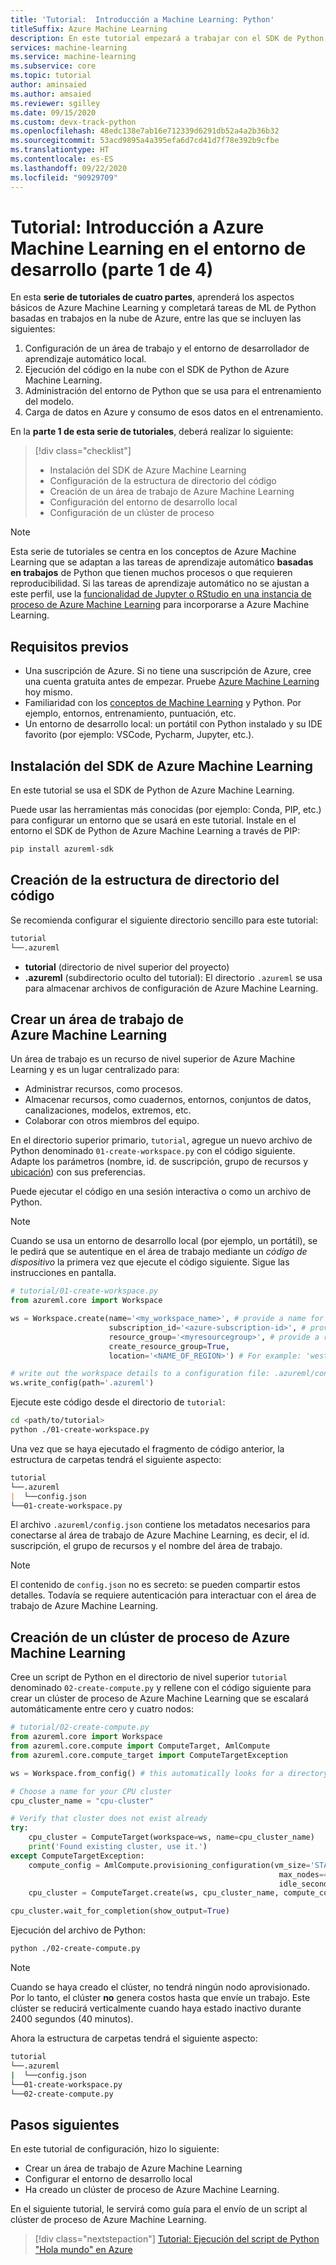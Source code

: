 ```yaml
---
title: 'Tutorial:  Introducción a Machine Learning: Python'
titleSuffix: Azure Machine Learning
description: En este tutorial empezará a trabajar con el SDK de Python para Azure Machine Learning que se ejecuta en el entorno de desarrollo personal.
services: machine-learning
ms.service: machine-learning
ms.subservice: core
ms.topic: tutorial
author: aminsaied
ms.author: amsaied
ms.reviewer: sgilley
ms.date: 09/15/2020
ms.custom: devx-track-python
ms.openlocfilehash: 48edc138e7ab16e712339d6291db52a4a2b36b32
ms.sourcegitcommit: 53acd9895a4a395efa6d7cd41d7f78e392b9cfbe
ms.translationtype: HT
ms.contentlocale: es-ES
ms.lasthandoff: 09/22/2020
ms.locfileid: "90929709"
---
```

# <a name="tutorial-get-started-with-azure-machine-learning-on-your-development-environment-part-1-of-4"></a>Tutorial: Introducción a Azure Machine Learning en el entorno de desarrollo (parte 1 de 4)

En esta **serie de tutoriales de cuatro partes**, aprenderá los aspectos básicos de Azure Machine Learning y completará tareas de ML de Python basadas en trabajos en la nube de Azure, entre las que se incluyen las siguientes:

1. Configuración de un área de trabajo y el entorno de desarrollador de aprendizaje automático local.
2. Ejecución del código en la nube con el SDK de Python de Azure Machine Learning.
3. Administración del entorno de Python que se usa para el entrenamiento del modelo.
4. Carga de datos en Azure y consumo de esos datos en el entrenamiento.

En la **parte 1 de esta serie de tutoriales**, deberá realizar lo siguiente:

> [!div class="checklist"]
> * Instalación del SDK de Azure Machine Learning
> * Configuración de la estructura de directorio del código
> * Creación de un área de trabajo de Azure Machine Learning
> * Configuración del entorno de desarrollo local
> * Configuración de un clúster de proceso

>[!NOTE]
> Esta serie de tutoriales se centra en los conceptos de Azure Machine Learning que se adaptan a las tareas de aprendizaje automático __basadas en trabajos__ de Python que tienen muchos procesos o que requieren reproducibilidad. Si las tareas de aprendizaje automático no se ajustan a este perfil, use la [funcionalidad de Jupyter o RStudio en una instancia de proceso de Azure Machine Learning](tutorial-1st-experiment-sdk-setup.md) para incorporarse a Azure Machine Learning.

## <a name="prerequisites"></a>Requisitos previos

- Una suscripción de Azure. Si no tiene una suscripción de Azure, cree una cuenta gratuita antes de empezar. Pruebe [Azure Machine Learning](https://aka.ms/AMLFree) hoy mismo.
- Familiaridad con los [conceptos de Machine Learning](concept-azure-machine-learning-architecture.md) y Python. Por ejemplo, entornos, entrenamiento, puntuación, etc.
- Un entorno de desarrollo local: un portátil con Python instalado y su IDE favorito (por ejemplo: VSCode, Pycharm, Jupyter, etc.).

## <a name="install-the-azure-machine-learning-sdk"></a>Instalación del SDK de Azure Machine Learning

En este tutorial se usa el SDK de Python de Azure Machine Learning.

Puede usar las herramientas más conocidas (por ejemplo: Conda, PIP, etc.) para configurar un entorno que se usará en este tutorial. Instale en el entorno el SDK de Python de Azure Machine Learning a través de PIP:

```bash
pip install azureml-sdk
```

## <a name="create-directory-structure-for-code"></a>Creación de la estructura de directorio del código
Se recomienda configurar el siguiente directorio sencillo para este tutorial:

```markdown
tutorial
└──.azureml
```

- **tutorial** (directorio de nivel superior del proyecto)
- **.azureml** (subdirectorio oculto del tutorial):  El directorio `.azureml` se usa para almacenar archivos de configuración de Azure Machine Learning.

## <a name="create-an-azure-machine-learning-workspace"></a>Crear un área de trabajo de Azure Machine Learning

Un área de trabajo es un recurso de nivel superior de Azure Machine Learning y es un lugar centralizado para:

- Administrar recursos, como procesos.
- Almacenar recursos, como cuadernos, entornos, conjuntos de datos, canalizaciones, modelos, extremos, etc.
- Colaborar con otros miembros del equipo.

En el directorio superior primario, `tutorial`, agregue un nuevo archivo de Python denominado `01-create-workspace.py` con el código siguiente. Adapte los parámetros (nombre, id. de suscripción, grupo de recursos y [ubicación](https://azure.microsoft.com/global-infrastructure/services/?products=machine-learning-service)) con sus preferencias.

Puede ejecutar el código en una sesión interactiva o como un archivo de Python.

>[!NOTE]
> Cuando se usa un entorno de desarrollo local (por ejemplo, un portátil), se le pedirá que se autentique en el área de trabajo mediante un *código de dispositivo* la primera vez que ejecute el código siguiente. Sigue las instrucciones en pantalla.

```python
# tutorial/01-create-workspace.py
from azureml.core import Workspace

ws = Workspace.create(name='<my_workspace_name>', # provide a name for your workspace
                      subscription_id='<azure-subscription-id>', # provide your subscription ID
                      resource_group='<myresourcegroup>', # provide a resource group name
                      create_resource_group=True,
                      location='<NAME_OF_REGION>') # For example: 'westeurope' or 'eastus2' or 'westus2' or 'southeastasia'.

# write out the workspace details to a configuration file: .azureml/config.json
ws.write_config(path='.azureml')
```

Ejecute este código desde el directorio de `tutorial`:

```bash
cd <path/to/tutorial>
python ./01-create-workspace.py
```

Una vez que se haya ejecutado el fragmento de código anterior, la estructura de carpetas tendrá el siguiente aspecto:

```markdown
tutorial
└──.azureml
|  └──config.json
└──01-create-workspace.py
```

El archivo `.azureml/config.json` contiene los metadatos necesarios para conectarse al área de trabajo de Azure Machine Learning, es decir, el id. suscripción, el grupo de recursos y el nombre del área de trabajo. 

> [!NOTE]
> El contenido de `config.json` no es secreto: se pueden compartir estos detalles.
> Todavía se requiere autenticación para interactuar con el área de trabajo de Azure Machine Learning.

## <a name="create-an-azure-machine-learning-compute-cluster"></a>Creación de un clúster de proceso de Azure Machine Learning

Cree un script de Python en el directorio de nivel superior `tutorial` denominado `02-create-compute.py` y rellene con el código siguiente para crear un clúster de proceso de Azure Machine Learning que se escalará automáticamente entre cero y cuatro nodos:

```python
# tutorial/02-create-compute.py
from azureml.core import Workspace
from azureml.core.compute import ComputeTarget, AmlCompute
from azureml.core.compute_target import ComputeTargetException

ws = Workspace.from_config() # this automatically looks for a directory .azureml

# Choose a name for your CPU cluster
cpu_cluster_name = "cpu-cluster"

# Verify that cluster does not exist already
try:
    cpu_cluster = ComputeTarget(workspace=ws, name=cpu_cluster_name)
    print('Found existing cluster, use it.')
except ComputeTargetException:
    compute_config = AmlCompute.provisioning_configuration(vm_size='STANDARD_D2_V2',
                                                            max_nodes=4, 
                                                            idle_seconds_before_scaledown=2400)
    cpu_cluster = ComputeTarget.create(ws, cpu_cluster_name, compute_config)

cpu_cluster.wait_for_completion(show_output=True)
```

Ejecución del archivo de Python:

```bash
python ./02-create-compute.py
```


> [!NOTE]
> Cuando se haya creado el clúster, no tendrá ningún nodo aprovisionado. Por lo tanto, el clúster **no** genera costos hasta que envíe un trabajo. Este clúster se reducirá verticalmente cuando haya estado inactivo durante 2400 segundos (40 minutos).

Ahora la estructura de carpetas tendrá el siguiente aspecto:

```bash
tutorial
└──.azureml
|  └──config.json
└──01-create-workspace.py
└──02-create-compute.py
```

## <a name="next-steps"></a>Pasos siguientes

En este tutorial de configuración, hizo lo siguiente:

- Crear un área de trabajo de Azure Machine Learning
- Configurar el entorno de desarrollo local
- Ha creado un clúster de proceso de Azure Machine Learning.

En el siguiente tutorial, le servirá como guía para el envío de un script al clúster de proceso de Azure Machine Learning.

> [!div class="nextstepaction"]
> [Tutorial: Ejecución del script de Python "Hola mundo" en Azure](tutorial-1st-experiment-hello-world.md)
